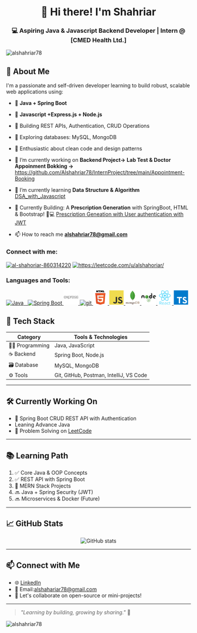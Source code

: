 <h1 align="center">👋 Hi there! I'm Shahriar</h1>
<h3 align="center">💻 Aspiring Java & Javascript Backend Developer | Intern @ [CMED Health Ltd.]</h3>

<p align="left"> <img src="https://komarev.com/ghpvc/?username=alshahriar78&label=Profile%20views&color=0e75b6&style=flat" alt="alshahriar78" /> </p>

## 🚀 About Me

I'm a passionate and self-driven developer learning to build robust, scalable web applications using:

- 🔹 **Java + Spring Boot** 
- 🔹 **Javascript +Express.js + Node.js**
- 🔹 Building REST APIs, Authentication, CRUD Operations
- 🔹 Exploring databases: MySQL, MongoDB
- 🔹 Enthusiastic about clean code and design patterns




- 🔭 I’m currently working on **Backend Project->** **Lab Test & Doctor Appoinment Bokking ->** https://github.com/Alshahriar78/InternProject/tree/main/Appointment-Booking


- 🌱 I’m currently learning **Data Structure & Algorithm** [DSA_with_Javascript
](https://github.com/Alshahriar78/DSA_with_Javascript)

- 🚀 Currently Building: A **Prescription Generation** with SpringBoot, HTML & Bootstrap! 🔐💻 [Prescription Geneation with User authentication with JWT
](https://github.com/Alshahriar78/InternProject/tree/main/prescription_generation)

- 📫 How to reach me **alshahriar78@gmail.com**

<h3 align="left">Connect with me:</h3>
<p align="left">
<a href="https://linkedin.com/in/al-shahoriar-860314220" target="blank"><img align="center" src="https://raw.githubusercontent.com/rahuldkjain/github-profile-readme-generator/master/src/images/icons/Social/linked-in-alt.svg" alt="al-shahoriar-860314220" height="30" width="40" /></a>
<a href="https://leetcode.com/u/AlShahoriar/" target="blank"><img align="center" src="https://raw.githubusercontent.com/rahuldkjain/github-profile-readme-generator/master/src/images/icons/Social/leet-code.svg" alt="https://leetcode.com/u/alshahoriar/" height="30" width="40" /></a>
</p>

<h3 align="left">Languages and Tools:</h3>
<p align="left"> <a href="https://www.java.com/en/" target="_blank" rel="noreferrer"> <img src="https://cdn.jsdelivr.net/gh/devicons/devicon/icons/java/java-original.svg" alt="Java" width="40" height="40"/>
  &nbsp;
 <a href="https://spring.io/projects/spring-boot" target="_blank" rel="noreferrer"> <img src="https://cdn.jsdelivr.net/gh/devicons/devicon/icons/spring/spring-original.svg" alt="Spring Boot" width="40" height="40"/>
   <a href="https://expressjs.com" target="_blank" rel="noreferrer"> <img src="https://raw.githubusercontent.com/devicons/devicon/master/icons/express/express-original-wordmark.svg" alt="express" width="40" height="40"/> </a> <a href="https://www.figma.com/" target="_blank" rel="noreferrer">  <a href="https://git-scm.com/" target="_blank" rel="noreferrer"> <img src="https://www.vectorlogo.zone/logos/git-scm/git-scm-icon.svg" alt="git" width="40" height="40"/> </a> <a href="https://www.w3.org/html/" target="_blank" rel="noreferrer"> <img src="https://raw.githubusercontent.com/devicons/devicon/master/icons/html5/html5-original-wordmark.svg" alt="html5" width="40" height="40"/> </a> <a href="https://developer.mozilla.org/en-US/docs/Web/JavaScript" target="_blank" rel="noreferrer"> <img src="https://raw.githubusercontent.com/devicons/devicon/master/icons/javascript/javascript-original.svg" alt="javascript" width="40" height="40"/> </a> <a href="https://www.mongodb.com/" target="_blank" rel="noreferrer"> <img src="https://raw.githubusercontent.com/devicons/devicon/master/icons/mongodb/mongodb-original-wordmark.svg" alt="mongodb" width="40" height="40"/> </a> <a href="https://nodejs.org" target="_blank" rel="noreferrer"> <img src="https://raw.githubusercontent.com/devicons/devicon/master/icons/nodejs/nodejs-original-wordmark.svg" alt="nodejs" width="40" height="40"/> </a> <a href="https://reactjs.org/" target="_blank" rel="noreferrer"> <img src="https://raw.githubusercontent.com/devicons/devicon/master/icons/react/react-original-wordmark.svg" alt="react" width="40" height="40"/> </a> <a href="https://www.typescriptlang.org/" target="_blank" rel="noreferrer"> <img src="https://raw.githubusercontent.com/devicons/devicon/master/icons/typescript/typescript-original.svg" alt="typescript" width="40" height="40"/> </a> </p>
   

## 🔧 Tech Stack

| Category         | Tools & Technologies |
|------------------|----------------------|
| 👨‍💻 Programming  | Java, JavaScript     |
| ☕ Backend        | Spring Boot, Node.js |
| 🗃️ Database       | MySQL, MongoDB       |
| ⚙️ Tools         | Git, GitHub, Postman, IntelliJ, VS Code |

---

## 🛠️ Currently Working On

- 🔄 Spring Boot CRUD REST API with Authentication
- Leaning Advance Java
- 🎯 Problem Solving on [LeetCode](https://leetcode.com)

---

## 📚 Learning Path

1. ✅ Core Java & OOP Concepts
2. ✅ REST API with Spring Boot
3. 🔄 MERN Stack Projects
4. 🔜 Java + Spring Security (JWT)
5. 🔜 Microservices & Docker (Future)

---

## 📈 GitHub Stats

<p align="center">
  <img src="https://github-readme-stats.vercel.app/api?username=Alshahriar78&show_icons=true&theme=radical" alt="GitHub stats" />
</p>

---

## 📫 Connect with Me

- 🌐 [LinkedIn]((https://linkedin.com/in/al-shahoriar-860314220))
- 📧 Email:alshahariar78@gmail.com
- 💬 Let's collaborate on open-source or mini-projects!

---

> *"Learning by building, growing by sharing."* 🚀

   

<p><img align="center" src="https://github-readme-stats.vercel.app/api/top-langs?username=alshahriar78&show_icons=true&locale=en&layout=compact" alt="alshahriar78" /></p>
